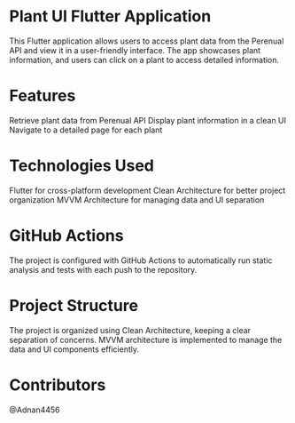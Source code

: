 # Plant UI Flutter Application
This Flutter application allows users to access plant data from the Perenual API and view it in a user-friendly interface. 
The app showcases plant information, and users can click on a plant to access detailed information.

# Features
Retrieve plant data from Perenual API
Display plant information in a clean UI
Navigate to a detailed page for each plant

# Technologies Used
Flutter for cross-platform development
Clean Architecture for better project organization
MVVM Architecture for managing data and UI separation

# GitHub Actions
The project is configured with GitHub Actions to automatically run static analysis and tests with each push to the repository.

# Project Structure
The project is organized using Clean Architecture, keeping a clear separation of concerns. MVVM architecture is implemented to manage the data and UI components efficiently.

# Contributors
@Adnan4456
